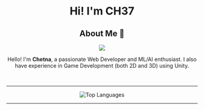 <h1 align="center">Hi! I'm CH37</h1>

<h2 align="center">About Me 🤌</h2>

<p align="center">
  <a href="https://git.io/typing-svg">
    <img src="https://readme-typing-svg.demolab.com?font=VT323&size=24&duration=7000&pause=1000&color=5B2FF7&center=true&width=500&lines=A+Developer+and+A+Student!">
  </a>
</p>

<p align="center">
  Hello! I'm <b>Chetna</b>, a passionate Web Developer and ML/AI enthusiast.  
  I also have experience in Game Development (both 2D and 3D) using Unity.
</p>

<br>

<hr/>

<div align="center">
  <img alt="Top Languages" src="https://github-readme-stats.vercel.app/api/top-langs/?username=chet-ag09&layout=compact&langs_count=8&theme=radical"/>
</div>

<hr/>
